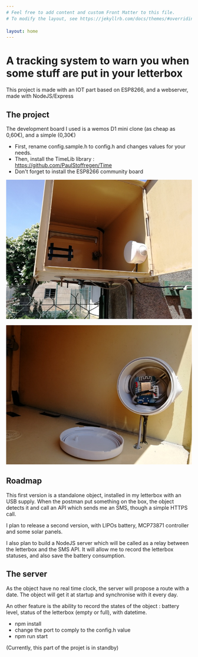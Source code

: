 ```yaml
---
# Feel free to add content and custom Front Matter to this file.
# To modify the layout, see https://jekyllrb.com/docs/themes/#overriding-theme-defaults

layout: home
---
```



# A tracking system to warn you when some stuff are put in your letterbox

This project is made with an IOT part based on ESP8266, and a webserver,
made with NodeJS/Express


## The project

The development board I used is a wemos D1 mini clone (as cheap as 0,60€),
and a simple (0,30€)

- First, rename config.sample.h to config.h and changes values for your needs.
- Then, install the TimeLib library : https://github.com/PaulStoffregen/Time
- Don't forget to install the ESP8266 community board

![Internet Of Things in a letterbox](https://github.com/Orelab/letterbox-iot/blob/master/letterbox-iot.jpg)

![This is done with an ESP8266 chipset](https://github.com/Orelab/letterbox-iot/blob/master/letterbox-iot-esp8266.jpg)

## Roadmap

This first version is a standalone object, installed in my letterbox with an USB
supply. When the postman put something on the box, the object detects it and call 
an API which sends me an SMS, though a simple HTTPS call.

I plan to release a second version, with LIPOs battery, MCP73871 controller and
some solar panels.

I also plan to build a NodeJS server which will be called as a relay between the
letterbox and the SMS API. It will allow me to record the letterbox statuses, and
also save the battery consumption.

## The server

As the object have no real time clock, the server will propose a route with
a date. The object will get it at startup and synchronise with it every day.

An other feature is the ability to record the states of the object : battery
level, status of the letterbox (empty or full), with datetime.

- npm install
- change the port to comply to the config.h value
- npm run start

(Currently, this part of the projet is in standby)
